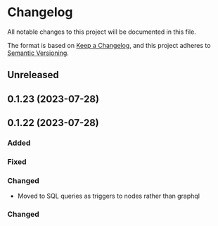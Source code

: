 # Changelog

All notable changes to this project will be documented in this file.

The format is based on [Keep a Changelog](https://keepachangelog.com/en/1.0.0/),
and this project adheres to [Semantic Versioning](https://semver.org/spec/v2.0.0.html).

## Unreleased

## 0.1.23 (2023-07-28)

## 0.1.22 (2023-07-28)

### Added


### Fixed

### Changed

- Moved to SQL queries as triggers to nodes rather than graphql

### Changed


